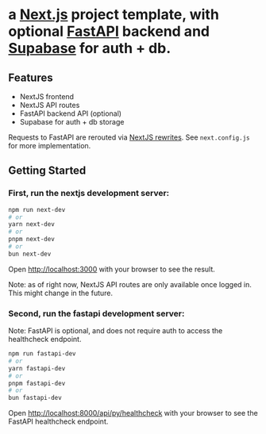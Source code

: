 # a [Next.js](https://nextjs.org) project template, with optional [FastAPI](https://fastapi.tiangolo.com/) backend and [Supabase](https://supabase.com/) for auth + db.

## Features

- NextJS frontend
- NextJS API routes
- FastAPI backend API (optional)
- Supabase for auth + db storage

Requests to FastAPI are rerouted via [NextJS rewrites](https://nextjs.org/docs/app/api-reference/config/next-config-js/rewrites). See `next.config.js` for more implementation.

## Getting Started

### First, run the nextjs development server:

```bash
npm run next-dev
# or
yarn next-dev
# or
pnpm next-dev
# or
bun next-dev
```

Open [http://localhost:3000](http://localhost:3000) with your browser to see the result.

Note: as of right now, NextJS API routes are only available once logged in. This might change in the future.

### Second, run the fastapi development server:

Note: FastAPI is optional, and does not require auth to access the healthcheck endpoint.

```bash
npm run fastapi-dev
# or
yarn fastapi-dev
# or
pnpm fastapi-dev
# or
bun fastapi-dev
```

Open [http://localhost:8000/api/py/healthcheck](http://localhost:8000/api/py/healthcheck) with your browser to see the FastAPI healthcheck endpoint.

#
